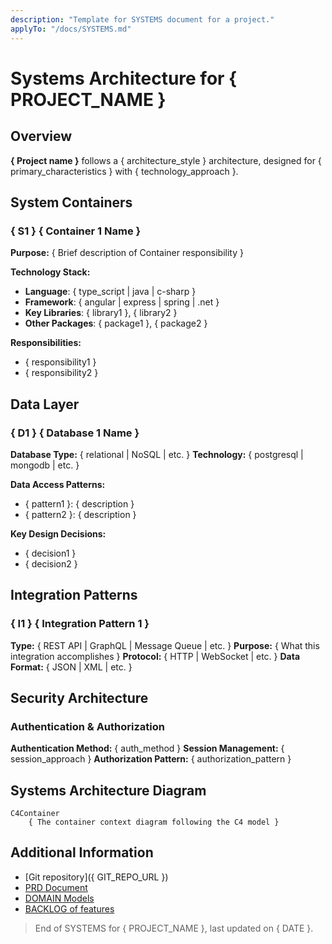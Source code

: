 ```yaml
---
description: "Template for SYSTEMS document for a project."
applyTo: "/docs/SYSTEMS.md"
---
```


# Systems Architecture for { PROJECT_NAME }

## Overview

**{ Project name }** follows a { architecture_style } architecture, designed for { primary_characteristics } with { technology_approach }.

## System Containers

### { S1 } { Container 1 Name }

**Purpose:** { Brief description of Container responsibility }

**Technology Stack:**

- **Language**: { type_script | java | c-sharp }
- **Framework**: { angular | express | spring | .net }
- **Key Libraries**: { library1 }, { library2 }
- **Other Packages**: { package1 }, { package2 }

**Responsibilities:**

- { responsibility1 }
- { responsibility2 }

## Data Layer

### { D1 } { Database 1 Name }

**Database Type:** { relational | NoSQL | etc. }
**Technology:** { postgresql | mongodb | etc. }

**Data Access Patterns:**

- { pattern1 }: { description }
- { pattern2 }: { description }

**Key Design Decisions:**

- { decision1 }
- { decision2 }

## Integration Patterns

### { I1 } { Integration Pattern 1 }

**Type:** { REST API | GraphQL | Message Queue | etc. }
**Purpose:** { What this integration accomplishes }
**Protocol:** { HTTP | WebSocket | etc. }
**Data Format:** { JSON | XML | etc. }

## Security Architecture

### Authentication & Authorization

**Authentication Method:** { auth_method }
**Session Management:** { session_approach }
**Authorization Pattern:** { authorization_pattern }

## Systems Architecture Diagram

```mermaid
C4Container
    { The container context diagram following the C4 model }
```

## Additional Information

<!-- Add any additional technical information -->

- [Git repository]({ GIT_REPO_URL })
- [PRD Document](./PRD.md)
- [DOMAIN Models](./DOMAIN.md)
- [BACKLOG of features](./BACKLOG.md)

> End of SYSTEMS for { PROJECT_NAME }, last updated on { DATE }.
